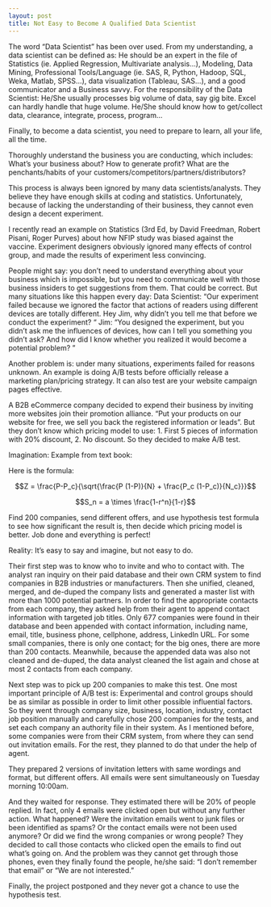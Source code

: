 ```yaml
---
layout: post
title: Not Easy to Become A Qualified Data Scientist
---
```


The word “Data Scientist” has been over used. From my understanding, a data scientist can be defined as:
He should be an expert in the file of Statistics (ie. Applied Regression, Multivariate analysis…), Modeling, Data Mining, Professional Tools/Language (ie. SAS, R, Python, Hadoop, SQL, Weka, Matlab, SPSS…), data visualization (Tableau, SAS…), and a good communicator and a Business savvy.
For the responsibility of the Data Scientist: 
He/She usually processes big volume of data, say gig bite. Excel can hardly handle that huge volume. 
He/She should know how to get/collect data, clearance, integrate, process, program…

Finally, to become a data scientist, you need to prepare to learn, all your life, all the time.

Thoroughly understand the business you are conducting, which includes: 
What’s your business about? 
How to generate profit? 
What are the penchants/habits of your customers/competitors/partners/distributors? 

This process is always been ignored by many data scientists/analysts. They believe they have enough skills at coding and statistics. Unfortunately, because of lacking the understanding of their business, they cannot even design a decent experiment.

I recently read an example on Statistics (3rd Ed, by David Freedman, Robert Pisani, Roger Purves) about how NFIP study was biased against the vaccine. Experiment designers obviously ignored many effects of control group, and made the results of experiment less convincing. 

People might say: you don’t need to understand everything about your business which is impossible, but you need to communicate well with those business insiders to get suggestions from them. That could be correct. But many situations like this happen every day:
Data Scientist: “Our experiment failed because we ignored the factor that actions of readers using different devices are totally different.  Hey Jim, why didn’t you tell me that before we conduct the experiment? “
Jim: “You designed the experiment, but you didn’t ask me the influences of devices, how can I tell you something you didn’t ask? And how did I know whether you realized it would become a potential problem? ”

 Another problem is: under many situations, experiments failed for reasons unknown.
An example is doing A/B tests before officially release a marketing plan/pricing strategy. It can also test are your website campaign pages effective.  

A B2B eCommerce company decided to expend their business by inviting more websites join their promotion alliance. “Put your products on our website for free, we sell you back the registered information or leads”. But they don’t know which pricing model to use: 1. First 5 pieces of information with 20% discount, 2. No discount.  So they decided to make A/B test. 

Imagination: Example from text book: 

Here is the formula: 

$$Z = \frac{P-P_c}{\sqrt{\frac{P (1-P)}{N}  + \frac{P_c (1-P_c)}{N_c}}}$$

$$S_n = a \times \frac{1-r^n}{1-r}$$

Find 200 companies, send different offers, and use hypothesis test formula to see how significant the result is, then decide which pricing model is better.  Job done and everything is perfect!


Reality:   It’s easy to say and imagine, but not easy to do.

Their first step was to know who to invite and who to contact with. The analyst ran inquiry on their paid database and their own CRM system to find companies in B2B industries or manufacturers. Then she unified, cleaned, merged, and de-duped the company lists and generated a master list with more than 1000 potential partners. In order to find the appropriate contacts from each company, they asked help from their agent to append contact information with targeted job titles. Only 677 companies were found in their database and been appended with contact information, including name, email, title, business phone, cellphone, address, LinkedIn URL. For some small companies, there is only one contact; for the big ones, there are more than 200 contacts. Meanwhile, because the appended data was also not cleaned and de-duped, the data analyst cleaned the list again and chose at most 2 contacts from each company.

Next step was to pick up 200 companies to make this test. One most important principle of A/B test is: Experimental and control groups should be as similar as possible in order to limit other possible influential factors.  So they went through company size, business, location, industry, contact job position manually and carefully chose 200 companies for the tests, and set each company an authority file in their system.  As I mentioned before, some companies were from their CRM system, from where they can send out invitation emails. For the rest, they planned to do that under the help of agent. 

They prepared 2 versions of invitation letters with same wordings and format, but different offers.  All emails were sent simultaneously on Tuesday morning 10:00am. 

And they waited for response. They estimated there will be 20% of people replied. In fact, only 4 emails were clicked open but without any further action. What happened? Were the invitation emails went to junk files or been identified as spams?  Or the contact emails were not been used anymore? Or did we find the wrong companies or wrong people? They decided to call those contacts who clicked open the emails to find out what’s going on. And the problem was they cannot get through those phones, even they finally found the people, he/she said: “I don’t remember that email” or “We are not interested.”

Finally, the project postponed and they never got a chance to use the hypothesis test. 


